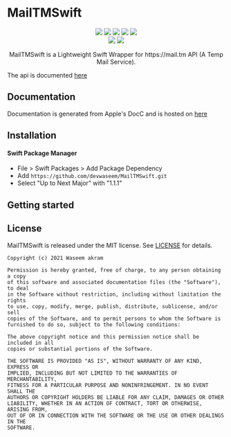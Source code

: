# MailTMSwift
<p align="center">
<a href="https://github.com/devwaseem/MailTMSwift/actions/workflows/swift.yml"><img src="https://github.com/devwaseem/MailTMSwift/actions/workflows/swift.yml/badge.svg"></a>
<a href="https://"><img src="https://img.shields.io/github/v/release/devwaseem/MailTMSwift?display_name=tag"></a>
<a href="https://mailtmswift.waseem.works"><img src="https://img.shields.io/badge/Swift-Doc-DE5C43.svg?style=flat"></a>
<a href="https://swift.org/package-manager/"><img src="https://img.shields.io/badge/SPM-supported-DE5C43.svg?style=flat"></a>
<img src="https://img.shields.io/badge/Combine-supported-DE5C43.svg">
<br />
<a href="https://raw.githubusercontent.com/devwaseem/MailTMSwift/main/LICENSE"><img src="https://img.shields.io/github/license/devwaseem/mailtmswift"></a>
<img src="https://img.shields.io/badge/platforms-iOS|macOS|watchOS|tvOS-FFFFF3.svg">
</p>

<p align="center">MailTMSwift is a Lightweight Swift Wrapper for https://mail.tm API (A Temp Mail Service).</p>
  
The api is documented [here](https://api.mail.tm/)

## Documentation

Documentation is generated from Apple's DocC and is hosted on [here](https://mailtmswift.waseem.works)

## Installation

#### Swift Package Manager

- File > Swift Packages > Add Package Dependency
- Add `https://github.com/devwaseem/MailTMSwift.git`
- Select "Up to Next Major" with "1.1.1"
  
## Getting started


## License

MailTMSwift is released under the MIT license. See [LICENSE](https://raw.githubusercontent.com/devwaseem/MailTMSwift/main/LICENSE) for details.

```
Copyright (c) 2021 Waseem akram

Permission is hereby granted, free of charge, to any person obtaining a copy
of this software and associated documentation files (the "Software"), to deal
in the Software without restriction, including without limitation the rights
to use, copy, modify, merge, publish, distribute, sublicense, and/or sell
copies of the Software, and to permit persons to whom the Software is
furnished to do so, subject to the following conditions:

The above copyright notice and this permission notice shall be included in all
copies or substantial portions of the Software.

THE SOFTWARE IS PROVIDED "AS IS", WITHOUT WARRANTY OF ANY KIND, EXPRESS OR
IMPLIED, INCLUDING BUT NOT LIMITED TO THE WARRANTIES OF MERCHANTABILITY,
FITNESS FOR A PARTICULAR PURPOSE AND NONINFRINGEMENT. IN NO EVENT SHALL THE
AUTHORS OR COPYRIGHT HOLDERS BE LIABLE FOR ANY CLAIM, DAMAGES OR OTHER
LIABILITY, WHETHER IN AN ACTION OF CONTRACT, TORT OR OTHERWISE, ARISING FROM,
OUT OF OR IN CONNECTION WITH THE SOFTWARE OR THE USE OR OTHER DEALINGS IN THE
SOFTWARE.
```

